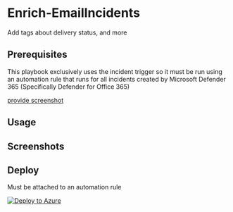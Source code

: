 # Enrich-EmailIncidents

Add tags about delivery status, and more

## Prerequisites

This playbook exclusively uses the incident trigger so it must be run using an automation rule that runs for all incidents created by Microsoft Defender 365 (Specifically Defender for Office 365)

[provide screenshot]()


## Usage



## Screenshots


## Deploy

Must be attached to an automation rule

[![Deploy to Azure](https://aka.ms/deploytoazurebutton)](https://portal.azure.com/#create/Microsoft.Template/uri/https%3A%2F%2Fraw.githubusercontent.com%2FJakeD-5Q%2FCustomPlaybooks%2Fmain%2FEnrich-EmailIncidents%2Fazuredeploy.json)
